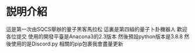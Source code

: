 # 説明介紹
這是第一次由SQCS舉辦的量子黑客馬拉松
這裏是第四組的量子卜卦機器人
歡迎各位提交
使用的開發平臺是Anacona3的2.3版本
然後預設python版本是3.8.8
然後使用的是Discord.py
相關的pip包裹我會盡量更新
